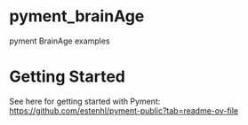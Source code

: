 # pyment_brainAge
pyment BrainAge examples


# Getting Started

See here for getting started with Pyment:
https://github.com/estenhl/pyment-public?tab=readme-ov-file

#
